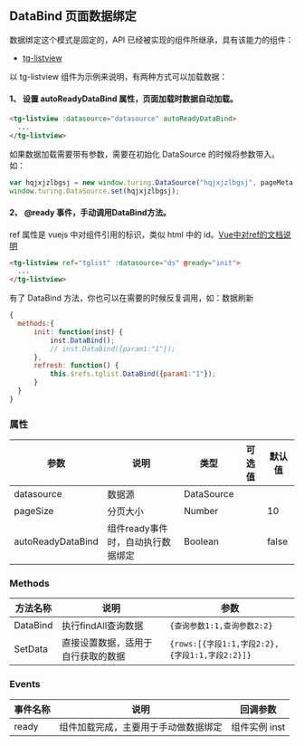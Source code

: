 
## DataBind 页面数据绑定

数据绑定这个模式是固定的，API 已经被实现的组件所继承，具有该能力的组件：
* [tg-listview](./tg-listview)

以 tg-listview 组件为示例来说明，有两种方式可以加载数据：

#### 1、 设置 autoReadyDataBind 属性，页面加载时数据自动加载。

```html
<tg-listview :datasource="datasource" autoReadyDataBind>
  ...
</tg-listview>
```

如果数据加载需要带有参数，需要在初始化 DataSource 的时候将参数带入。如：

```js
var hqjxjzlbgsj = new window.turing.DataSource("hqjxjzlbgsj", pageMeta, {userid:"aa"});
window.turing.DataSource.set(hqjxjzlbgsj);
```


#### 2、 @ready 事件，手动调用DataBind方法。

ref 属性是 vuejs 中对组件引用的标识，类似 html 中的 id。[Vue中对ref的文档说明](https://cn.vuejs.org/v2/api/#ref)

```html
<tg-listview ref="tglist" :datasource="ds" @ready="init">
  ...
</tg-listview>
```

有了 DataBind 方法，你也可以在需要的时候反复调用，如：数据刷新

```js
{
  methods:{
      init: function(inst) {
          inst.DataBind();
          // inst.DataBind({param1:"1"});
      },
      refresh: function() {
          this.$refs.tglist.DataBind({param1:"1"});
      }
  }
}
```


### 属性
| 参数 | 说明 | 类型 | 可选值 | 默认值 |
|------|-------|---------|-------|--------|
| datasource | 数据源 | DataSource | | |
| pageSize | 分页大小 | Number |  | 10 |
| autoReadyDataBind | 组件ready事件时，自动执行数据绑定 | Boolean | | false |

### Methods
| 方法名称 | 说明 | 参数 |
|---------- |-------- |---------- |
| DataBind  | 执行findAll查询数据 | `{查询参数1:1,查询参数2:2}`  |
| SetData  | 直接设置数据，适用于自行获取的数据 | `{rows:[{字段1:1,字段2:2},{字段1:1,字段2:2}]}`  |

### Events
| 事件名称 | 说明 | 回调参数 |
|---------- |-------- |---------- |
| ready  | 组件加载完成，主要用于手动做数据绑定 | 组件实例 inst  |
